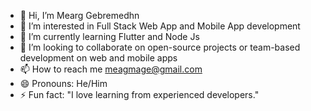 - 👋 Hi, I’m Mearg Gebremedhn
- 👀 I’m interested in Full Stack Web App and Mobile App development
- 🌱 I’m currently learning Flutter and Node Js
- 💞️ I’m looking to collaborate on open-source projects or team-based development on web and mobile apps
- 📫 How to reach me meagmage@gmail.com
- 😄 Pronouns: He/Him
- ⚡ Fun fact: "I love learning from experienced developers."
<!---
maggie-ghub/maggie-ghub is a ✨ special ✨ repository because its `README.md` (this file) appears on your GitHub profile.
You can click the Preview link to take a look at your changes.
--->
